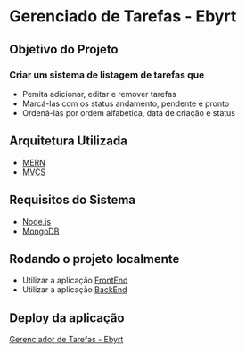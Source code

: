 # Gerenciado de Tarefas - Ebyrt

## Objetivo do Projeto

### Criar um sistema de listagem de tarefas que

- Pemita adicionar, editar e remover tarefas
- Marcá-las com os status andamento, pendente e pronto
- Ordená-las por ordem alfabética, data de criação e status

## Arquitetura Utilizada

- [MERN](https://www.mongodb.com/mern-stack)
- [MVCS](https://newbedev.com/mvcs-model-view-controller-service)

## Requisitos do Sistema

- [Node.js](https://nodejs.org/en/)
- [MongoDB](https://docs.mongodb.com/manual/administration/install-community/)

## Rodando o projeto localmente

- Utilizar a aplicação [FrontEnd]()
- Utilizar a aplicação [BackEnd]()

## Deploy da aplicação

[Gerenciador de Tarefas - Ebyrt]()
